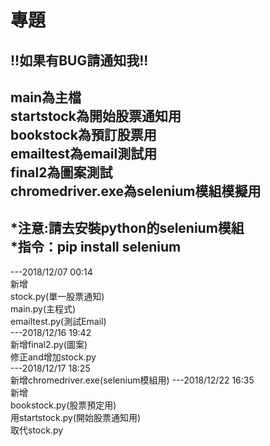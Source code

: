 # 專題
!!如果有BUG請通知我!!      
-------
main為主檔      
startstock為開始股票通知用      
bookstock為預訂股票用     
emailtest為email測試用      
final2為圖案測試      
chromedriver.exe為selenium模組模擬用      
-------
*注意:請去安裝python的selenium模組     
*指令：pip install selenium      
-------
---2018/12/07   00:14      
新增      
stock.py(單一股票通知)      
main.py(主程式)     
emailtest.py(測試Email)          
---2018/12/16   19:42      
新增final2.py(圖案)     
修正and增加stock.py      
---2018/12/17   18:25      
新增chromedriver.exe(selenium模組用)
---2018/12/22   16:35     
新增      
bookstock.py(股票預定用)      
用startstock.py(開始股票通知用)     
取代stock.py      
